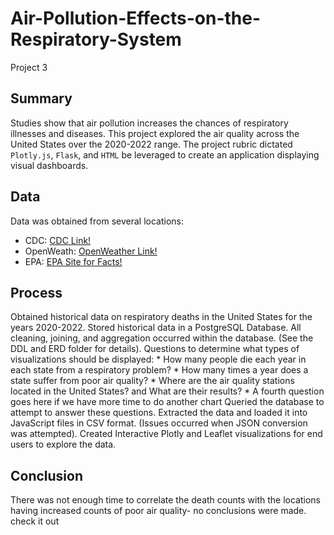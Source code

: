 # Air-Pollution-Effects-on-the-Respiratory-System
Project 3

## Summary
Studies show that air pollution increases the chances of respiratory illnesses and diseases. This project explored the air quality across the United States over the 2020-2022 range. The project rubric dictated `Plotly.js`, `Flask`, and `HTML` be leveraged to create an application displaying visual dashboards.

## Data
Data was obtained from several locations:
* CDC: [CDC Link!](https://data.cdc.gov/NCHS/Monthly-Provisional-Counts-of-Deaths-by-Select-Cau/9dzk-mvmi/data) 
* OpenWeath: [OpenWeather Link!](https://openweathermap.org/api/air-pollution)
* EPA: [EPA Site for Facts!](https://www.epa.gov/clean-air-act-overview/air-pollution-current-and-future-challenges)

## Process
Obtained historical data on respiratory deaths in the United States for the years 2020-2022.
Stored historical data in a PostgreSQL Database. 
All cleaning, joining, and aggregation occurred within the database. (See the DDL and ERD folder for details).
Questions to determine what types of visualizations should be displayed:
    * How many people die each year in each state from a respiratory problem?
    * How many times a year does a state suffer from poor air quality?
    * Where are the air quality stations located in the United States? and What are their results?
    * A fourth question goes here if we have more time to do another chart
Queried the database to attempt to answer these questions.
Extracted the data and loaded it into JavaScript files in CSV format. (Issues occurred when JSON conversion was attempted).
Created Interactive Plotly and Leaflet visualizations for end users to explore the data.

## Conclusion
There was not enough time to correlate the death counts with the locations having increased counts of poor air quality- no conclusions were made.
check it out

